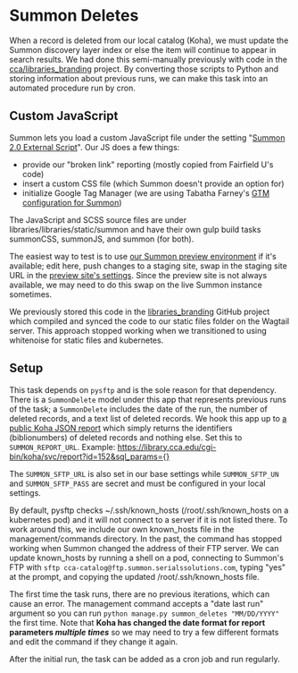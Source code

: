 # Summon Deletes

When a record is deleted from our local catalog (Koha), we must update the Summon discovery layer index or else the item will continue to appear in search results. We had done this semi-manually previously with code in the [cca/libraries_branding](https://github.com/cca/libraries_branding/tree/main/summon) project. By converting those scripts to Python and storing information about previous runs, we can make this task into an automated procedure run by cron.

## Custom JavaScript

Summon lets you load a custom JavaScript file under the setting "[Summon 2.0 External Script](https://customize.summon.serialssolutions.com/settings#Summon20ExternalScript)". Our JS does a few things:

- provide our "broken link" reporting (mostly copied from Fairfield U's code)
- insert a custom CSS file (which Summon doesn't provide an option for)
- initialize Google Tag Manager (we are using Tabatha Farney's [GTM configuration for Summon](https://github.com/tabathafarney/GoogleTagManager-Summon))

The JavaScript and SCSS source files are under libraries/libraries/static/summon and have their own gulp build tasks summonCSS, summonJS, and summon (for both).

The easiest way to test is to use [our Summon preview environment](https://cca.preview.summon.serialssolutions.com) if it's available; edit here, push changes to a staging site, swap in the staging site URL in the [preview site's settings](https://customize.preview.summon.serialssolutions.com/settings). Since the preview site is not always available, we may need to do this swap on the live Summon instance sometimes.

We previously stored this code in the [libraries_branding](https://github.com/cca/libraries_branding/tree/main/summon) GitHub project which compiled and synced the code to our static files folder on the Wagtail server. This approach stopped working when we transitioned to using whitenoise for static files and kubernetes.

## Setup

This task depends on `pysftp` and is the sole reason for that dependency. There is a `SummonDelete` model under this app that represents previous runs of the task; a `SummonDelete` includes the date of the run, the number of deleted records, and a text list of deleted records. We hook this app up to [a public Koha JSON report](https://library-staff.cca.edu/cgi-bin/koha/reports/guided_reports.pl?reports=152&phase=Edit%20SQL) which simply returns the identifiers (biblionumbers) of deleted records and nothing else. Set this to `SUMMON_REPORT_URL`. Example: https://library.cca.edu/cgi-bin/koha/svc/report?id=152&sql_params={}

The `SUMMON_SFTP_URL` is also set in our base settings while `SUMMON_SFTP_UN` and `SUMMON_SFTP_PASS` are secret and must be configured in your local settings.

By default, pysftp checks ~/.ssh/known_hosts (/root/.ssh/known_hosts on a kubernetes pod) and it will not connect to a server if it is not listed there. To work around this, we include our own known_hosts file in the management/commands directory. In the past, the command has stopped working when Summon changed the address of their FTP server. We can update known_hosts by running a shell on a pod, connecting to Summon's FTP with `sftp cca-catalog@ftp.summon.serialssolutions.com`, typing "yes" at the prompt, and copying the updated /root/.ssh/known_hosts file.

The first time the task runs, there are no previous iterations, which can cause an error. The management command accepts a "date last run" argument so you can run `python manage.py summon_deletes "MM/DD/YYYY"` the first time. Note that **Koha has changed the date format for report parameters _multiple times_** so we may need to try a few different formats and edit the command if they change it again.

After the initial run, the task can be added as a cron job and run regularly.

